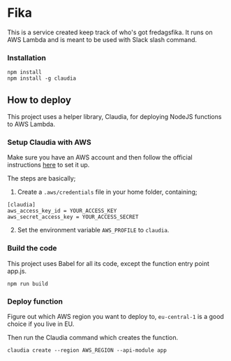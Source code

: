# Fika

This is a service created keep track of who's got fredagsfika. It runs on AWS
Lambda and is meant to be used with Slack slash command.

### Installation
```
npm install
npm install -g claudia
```

## How to deploy
This project uses a helper library, Claudia, for deploying NodeJS functions to
AWS Lambda.

### Setup Claudia with AWS
Make sure you have an AWS account and then follow the official instructions  [here](https://claudiajs.com/tutorials/installing.html) to set it up.

The steps are basically;

1. Create a ```.aws/credentials``` file in your home folder, containing;
```
[claudia]
aws_access_key_id = YOUR_ACCESS_KEY
aws_secret_access_key = YOUR_ACCESS_SECRET
```
2. Set the environment variable ```AWS_PROFILE``` to ```claudia```.

### Build the code
This project uses Babel for all its code, except the function entry point app.js.
```
npm run build
```

### Deploy function
Figure out which AWS region you want to deploy to, ```eu-central-1``` is a good
choice if you live in EU.

Then run the Claudia command which creates the function.
```
claudia create --region AWS_REGION --api-module app
```
